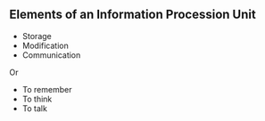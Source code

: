 ## Elements of an Information Procession Unit

* Storage
* Modification
* Communication

Or

* To remember
* To think
* To talk



